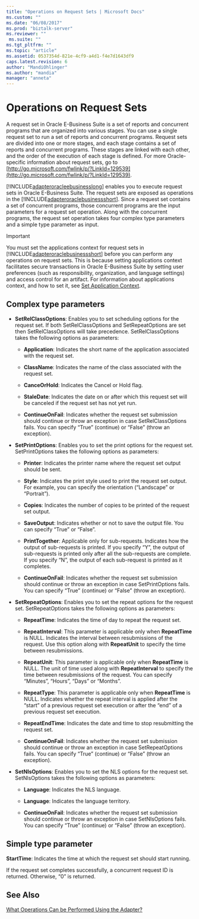 ```yaml
---
title: "Operations on Request Sets | Microsoft Docs"
ms.custom: ""
ms.date: "06/08/2017"
ms.prod: "biztalk-server"
ms.reviewer: ""
 ms.suite: ""
ms.tgt_pltfrm: ""
ms.topic: "article"
ms.assetid: 0537354d-821e-4cf9-a4d1-f4e7d1643df9
caps.latest.revision: 6
author: "MandiOhlinger"
ms.author: "mandia"
manager: "anneta"
---
```

# Operations on Request Sets
A request set in Oracle E-Business Suite is a set of reports and concurrent programs that are organized into various stages. You can use a single request set to run a set of reports and concurrent programs. Request sets are divided into one or more stages, and each stage contains a set of reports and concurrent programs. These stages are linked with each other, and the order of the execution of each stage is defined. For more Oracle-specific information about request sets, go to [http://go.microsoft.com/fwlink/p/?LinkId=129539](http://go.microsoft.com/fwlink/p/?LinkId=129539).  
  
 [!INCLUDE[adapteroracleebusinesslong](../../includes/adapteroracleebusinesslong-md.md)] enables you to execute request sets in Oracle E-Business Suite. The request sets are exposed as operations in the [!INCLUDE[adapteroraclebusinessshort](../../includes/adapteroraclebusinessshort-md.md)]. Since a request set contains a set of concurrent programs, those concurrent programs are the input parameters for a request set operation. Along with the concurrent programs, the request set operation takes four complex type parameters and a simple type parameter as input.  
  
> [!IMPORTANT]
>  You must set the applications context for request sets in [!INCLUDE[adapteroraclebusinessshort](../../includes/adapteroraclebusinessshort-md.md)] before you can perform any operations on request sets. This is because setting applications context facilitates secure transactions in Oracle E-Business Suite by setting user preferences (such as responsibility, organization, and language settings) and access control for an artifact. For information about applications context, and how to set it, see [Set Application Context](../../adapters-and-accelerators/adapter-oracle-ebs/set-application-context.md).  
  
## Complex type parameters
  
-   **SetRelClassOptions**: Enables you to set scheduling options for the request set. If both SetRelClassOptions and SetRepeatOptions are set then SetRelClassOptions will take precedence. SetRelClassOptions takes the following options as parameters:  
  
    -   **Application**: Indicates the short name of the application associated with the request set.  
  
    -   **ClassName**: Indicates the name of the class associated with the request set.  
  
    -   **CanceOrHold**: Indicates the Cancel or Hold flag.  
  
    -   **StaleDate**: Indicates the date on or after which this request set will be canceled if the request set has not yet run.  
  
    -   **ContinueOnFail**: Indicates whether the request set submission should continue or throw an exception in case SetRelClassOptions fails. You can specify “True” (continue) or “False” (throw an exception).  
  
-   **SetPrintOptions**: Enables you to set the print options for the request set. SetPrintOptions takes the following options as parameters:  
  
    -   **Printer**: Indicates the printer name where the request set output should be sent.  
  
    -   **Style**: Indicates the print style used to print the request set output. For example, you can specify the orientation (“Landscape” or “Portrait”).  
  
    -   **Copies**: Indicates the number of copies to be printed of the request set output.  
  
    -   **SaveOutput**: Indicates whether or not to save the output file. You can specify “True” or “False”.  
  
    -   **PrintTogether**: Applicable only for sub-requests. Indicates how the output of sub-requests is printed. If you specify “Y”, the output of sub-requests is printed only after all the sub-requests are complete. If you specify “N”, the output of each sub-request is printed as it completes.  
  
    -   **ContinueOnFail**: Indicates whether the request set submission should continue or throw an exception in case SetPrintOptions fails. You can specify “True” (continue) or “False” (throw an exception).  
  
-   **SetRepeatOptions**: Enables you to set the repeat options for the request set. SetRepeatOptions takes the following options as parameters:  
  
    -   **RepeatTime**: Indicates the time of day to repeat the request set.  
  
    -   **RepeatInterval**: This parameter is applicable only when **RepeatTime** is NULL. Indicates the interval between resubmissions of the request. Use this option along with **RepeatUnit** to specify the time between resubmissions.  
  
    -   **RepeatUnit**: This parameter is applicable only when **RepeatTime** is NULL. The unit of time used along with **RepeatInterval** to specify the time between resubmissions of the request. You can specify “Minutes”, “Hours”, “Days” or “Months”.  
  
    -   **RepeatType**: This parameter is applicable only when **RepeatTime** is NULL. Indicates whether the repeat interval is applied after the “start” of a previous request set execution or after the “end” of a previous request set execution.  
  
    -   **RepeatEndTime**: Indicates the date and time to stop resubmitting the request set.  
  
    -   **ContinueOnFail**: Indicates whether the request set submission should continue or throw an exception in case SetRepeatOptions fails. You can specify “True” (continue) or “False” (throw an exception).  
  
-   **SetNlsOptions**: Enables you to set the NLS options for the request set. SetNlsOptions takes the following options as parameters:  
  
    -   **Language**: Indicates the NLS language.  
  
    -   **Language**: Indicates the language territory.  
  
    -   **ContinueOnFail**: Indicates whether the request set submission should continue or throw an exception in case SetNlsOptions fails. You can specify “True” (continue) or “False” (throw an exception).  
  
## Simple type parameter
  
 **StartTime**: Indicates the time at which the request set should start running.  
  
 If the request set completes successfully, a concurrent request ID is returned. Otherwise, “0” is returned.  
  
## See Also  
 [What Operations Can be Performed Using the Adapter?](https://msdn.microsoft.com/library/cc185219(v=bts.10).aspx)